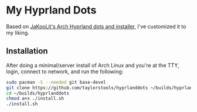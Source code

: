 # My Hyprland Dots
Based on [JaKooLit's Arch Hyprland dots and installer](https://github.com/JaKooLit/Arch-Hyprland), I've customized it to my liking.

## Installation

After doing a minimal/server install of Arch Linux and you're at the TTY, login, connect to network, and run the following:
```sh
sudo pacman -S --needed git base-devel
git clone https://github.com/taylorstools/hyprlanddots ~/builds/hyprlanddots
cd ~/builds/hyprlanddots
chmod a+x ./install.sh
./install.sh
```
